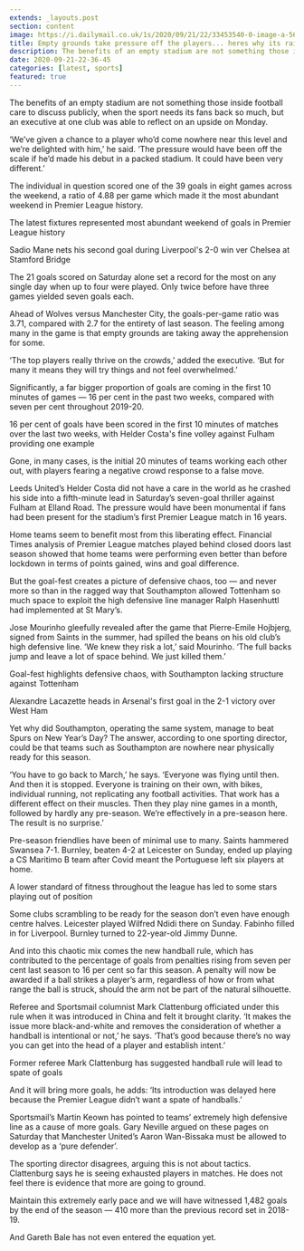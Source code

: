 ```yaml
---
extends: _layouts.post
section: content
image: https://i.dailymail.co.uk/1s/2020/09/21/22/33453540-0-image-a-56_1600722499377.jpg 
title: Empty grounds take pressure off the players... heres why its raining goals in Premier League  
description: The benefits of an empty stadium are not something those inside football care to discuss publicly, when the sport needs its fans back so much, but an executive at one club has reflected on an up side. 
date: 2020-09-21-22-36-45 
categories: [latest, sports] 
featured: true 
--- 
```

The benefits of an empty stadium are not something those inside football care to discuss publicly, when the sport needs its fans back so much, but an executive at one club was able to reflect on an upside on Monday.

‘We’ve given a chance to a player who’d come nowhere near this level and we’re delighted with him,’ he said. ‘The pressure would have been off the scale if he’d made his debut in a packed stadium. It could have been very different.’

The individual in question scored one of the 39 goals in eight games across the weekend, a ratio of 4.88 per game which made it the most abundant weekend in Premier League history.

The latest fixtures represented most abundant weekend of goals in Premier League history

Sadio Mane nets his second goal during Liverpool's 2-0 win ver Chelsea at Stamford Bridge

The 21 goals scored on Saturday alone set a record for the most on any single day when up to four were played. Only twice before have three games yielded seven goals each.

Ahead of Wolves versus Manchester City, the goals-per-game ratio was 3.71, compared with 2.7 for the entirety of last season. The feeling among many in the game is that empty grounds are taking away the apprehension for some.

‘The top players really thrive on the crowds,’ added the executive. ‘But for many it means they will try things and not feel overwhelmed.’

Significantly, a far bigger proportion of goals are coming in the first 10 minutes of games — 16 per cent in the past two weeks, compared with seven per cent throughout 2019-20.

16 per cent of goals have been scored in the first 10 minutes of matches over the last two weeks, with Helder Costa's fine volley against Fulham providing one example

Gone, in many cases, is the initial 20 minutes of teams working each other out, with players fearing a negative crowd response to a false move.

Leeds United’s Helder Costa did not have a care in the world as he crashed his side into a fifth-minute lead in Saturday’s seven-goal thriller against Fulham at Elland Road. The pressure would have been monumental if fans had been present for the stadium’s first Premier League match in 16 years.

Home teams seem to benefit most from this liberating effect. Financial Times analysis of Premier League matches played behind closed doors last season showed that home teams were performing even better than before lockdown in terms of points gained, wins and goal difference.

But the goal-fest creates a picture of defensive chaos, too — and never more so than in the ragged way that Southampton allowed Tottenham so much space to exploit the high defensive line manager Ralph Hasenhuttl had implemented at St Mary’s.

Jose Mourinho gleefully revealed after the game that Pierre-Emile Hojbjerg, signed from Saints in the summer, had spilled the beans on his old club’s high defensive line. ‘We knew they risk a lot,’ said Mourinho. ‘The full backs jump and leave a lot of space behind. We just killed them.’

Goal-fest highlights defensive chaos, with Southampton lacking structure against Tottenham

Alexandre Lacazette heads in Arsenal's first goal in the 2-1 victory over West Ham

Yet why did Southampton, operating the same system, manage to beat Spurs on New Year’s Day? The answer, according to one sporting director, could be that teams such as Southampton are nowhere near physically ready for this season.

‘You have to go back to March,’ he says. ‘Everyone was flying until then. And then it is stopped. Everyone is training on their own, with bikes, individual running, not replicating any football activities. That work has a different effect on their muscles. Then they play nine games in a month, followed by hardly any pre-season. We’re effectively in a pre-season here. The result is no surprise.’

Pre-season friendlies have been of minimal use to many. Saints hammered Swansea 7-1. Burnley, beaten 4-2 at Leicester on Sunday, ended up playing a CS Maritimo B team after Covid meant the Portuguese left six players at home.

A lower standard of fitness throughout the league has led to some stars playing out of position

Some clubs scrambling to be ready for the season don’t even have enough centre halves. Leicester played Wilfred Ndidi there on Sunday. Fabinho filled in for Liverpool. Burnley turned to 22-year-old Jimmy Dunne.

And into this chaotic mix comes the new handball rule, which has contributed to the percentage of goals from penalties rising from seven per cent last season to 16 per cent so far this season. A penalty will now be awarded if a ball strikes a player’s arm, regardless of how or from what range the ball is struck, should the arm not be part of the natural silhouette.

Referee and Sportsmail columnist Mark Clattenburg officiated under this rule when it was introduced in China and felt it brought clarity. ‘It makes the issue more black-and-white and removes the consideration of whether a handball is intentional or not,’ he says. ‘That’s good because there’s no way you can get into the head of a player and establish intent.’

Former referee Mark Clattenburg has suggested handball rule will lead to spate of goals

And it will bring more goals, he adds: ‘Its introduction was delayed here because the Premier League didn’t want a spate of handballs.’

Sportsmail’s Martin Keown has pointed to teams’ extremely high defensive line as a cause of more goals. Gary Neville argued on these pages on Saturday that Manchester United’s Aaron Wan-Bissaka must be allowed to develop as a ‘pure defender’.

The sporting director disagrees, arguing this is not about tactics. Clattenburg says he is seeing exhausted players in matches. He does not feel there is evidence that more are going to ground.

Maintain this extremely early pace and we will have witnessed 1,482 goals by the end of the season — 410 more than the previous record set in 2018-19.

And Gareth Bale has not even entered the equation yet.

